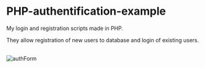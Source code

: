 # PHP-authentification-example
My login and registration scripts made in PHP.

They allow registration of new users to database and login of existing users.

<br>

<img src="https://image.ibb.co/iFzDnn/authForm.png" alt="authForm" border="0">